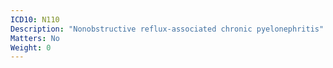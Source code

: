 ```yaml
---
ICD10: N110
Description: "Nonobstructive reflux-associated chronic pyelonephritis"
Matters: No
Weight: 0
---
```


